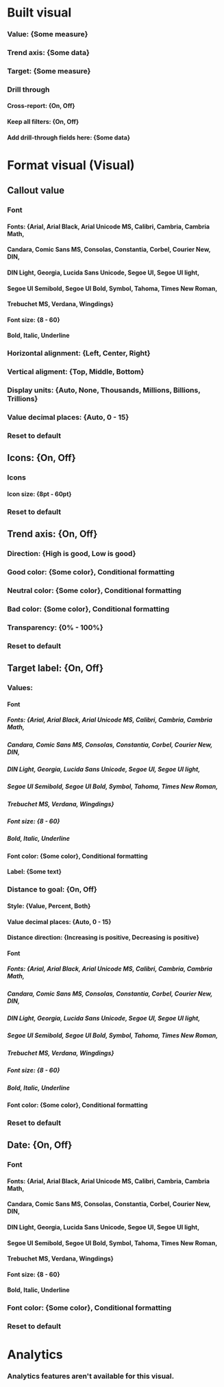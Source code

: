 # Built visual

### Value: {Some measure}


### Trend axis: {Some data}


### Target: {Some measure}


### Drill through

#### Cross-report: {On, Off}

#### Keep all filters: {On, Off}

#### Add drill-through fields here: {Some data}





# Format visual (Visual)

## Callout value

### Font

#### Fonts: {Arial, Arial Black, Arial Unicode MS, Calibri, Cambria, Cambria Math, 
#### Candara, Comic Sans MS, Consolas, Constantia, Corbel, Courier New, DIN, 
#### DIN Light, Georgia, Lucida Sans Unicode, Segoe UI, Segoe UI light, 
#### Segoe UI Semibold, Segoe UI Bold, Symbol, Tahoma, Times New Roman,
#### Trebuchet MS, Verdana, Wingdings} 

#### Font size: {8 - 60}

#### Bold, Italic, Underline


### Horizontal alignment: {Left, Center, Right}


### Vertical aligment: {Top, Middle, Bottom}


### Display units: {Auto, None, Thousands, Millions, Billions, Trillions}


### Value decimal places: {Auto, 0 - 15}

### Reset to default



## Icons: {On, Off}

### Icons 

#### Icon size: {8pt - 60pt}


### Reset to default



## Trend axis: {On, Off}

### Direction: {High is good, Low is good}


### Good color: {Some color}, Conditional formatting


### Neutral color: {Some color}, Conditional formatting


### Bad color: {Some color}, Conditional formatting


### Transparency: {0% - 100%}


### Reset to default




## Target label: {On, Off}

### Values:

#### Font

##### Fonts: {Arial, Arial Black, Arial Unicode MS, Calibri, Cambria, Cambria Math, 
##### Candara, Comic Sans MS, Consolas, Constantia, Corbel, Courier New, DIN, 
##### DIN Light, Georgia, Lucida Sans Unicode, Segoe UI, Segoe UI light, 
##### Segoe UI Semibold, Segoe UI Bold, Symbol, Tahoma, Times New Roman,
##### Trebuchet MS, Verdana, Wingdings} 

##### Font size: {8 - 60}

##### Bold, Italic, Underline

#### Font color: {Some color}, Conditional formatting

#### Label: {Some text}


### Distance to goal: {On, Off}

#### Style: {Value, Percent, Both}

#### Value decimal places: {Auto, 0 - 15}

#### Distance direction: {Increasing is positive, Decreasing is positive}

#### Font

##### Fonts: {Arial, Arial Black, Arial Unicode MS, Calibri, Cambria, Cambria Math, 
##### Candara, Comic Sans MS, Consolas, Constantia, Corbel, Courier New, DIN, 
##### DIN Light, Georgia, Lucida Sans Unicode, Segoe UI, Segoe UI light, 
##### Segoe UI Semibold, Segoe UI Bold, Symbol, Tahoma, Times New Roman,
##### Trebuchet MS, Verdana, Wingdings} 

##### Font size: {8 - 60}

##### Bold, Italic, Underline

#### Font color: {Some color}, Conditional formatting


### Reset to default



## Date: {On, Off}

### Font 

#### Fonts: {Arial, Arial Black, Arial Unicode MS, Calibri, Cambria, Cambria Math, 
#### Candara, Comic Sans MS, Consolas, Constantia, Corbel, Courier New, DIN, 
#### DIN Light, Georgia, Lucida Sans Unicode, Segoe UI, Segoe UI light, 
#### Segoe UI Semibold, Segoe UI Bold, Symbol, Tahoma, Times New Roman,
#### Trebuchet MS, Verdana, Wingdings} 

#### Font size: {8 - 60}

#### Bold, Italic, Underline


### Font color: {Some color}, Conditional formatting


### Reset to default





# Analytics

### Analytics features aren't available for this visual.